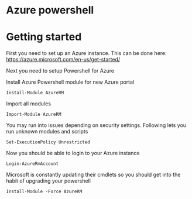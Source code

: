 # Azure powershell

# Getting started

First you need to set up an Azure instance. This can be done here:
https://azure.microsoft.com/en-us/get-started/

Next you need to setup Powershell for Azure

Install Azure Powershell module for new Azure portal

    Install-Module AzureRM
  
Import all modules

    Import-Module AzureRM

You may run into issues depending on security settings. Following lets you run unknown modules and scripts

    Set-ExecutionPolicy Unrestricted
  
Now you should be able to login to your Azure instance

    Login-AzureRmAccount
    
Microsoft is constantly updating their cmdlets so you should get into the habit of upgrading your powershell

    Install-Module -Force AzureRM
